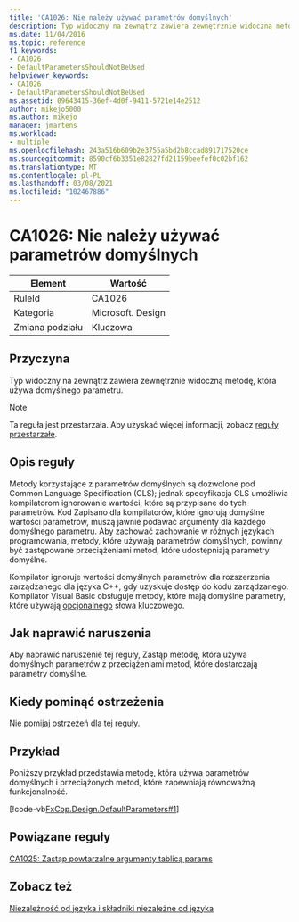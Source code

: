 ```yaml
---
title: 'CA1026: Nie należy używać parametrów domyślnych'
description: Typ widoczny na zewnątrz zawiera zewnętrznie widoczną metodę, która używa domyślnego parametru.
ms.date: 11/04/2016
ms.topic: reference
f1_keywords:
- CA1026
- DefaultParametersShouldNotBeUsed
helpviewer_keywords:
- CA1026
- DefaultParametersShouldNotBeUsed
ms.assetid: 09643415-36ef-4d0f-9411-5721e14e2512
author: mikejo5000
ms.author: mikejo
manager: jmartens
ms.workload:
- multiple
ms.openlocfilehash: 243a516b609b2e3755a5bd2b8ccad891717520ce
ms.sourcegitcommit: 8590cf6b3351e82827fd21159beefef0c02bf162
ms.translationtype: MT
ms.contentlocale: pl-PL
ms.lasthandoff: 03/08/2021
ms.locfileid: "102467886"
---
```

# <a name="ca1026-default-parameters-should-not-be-used"></a>CA1026: Nie należy używać parametrów domyślnych

|Element|Wartość|
|-|-|
|RuleId|CA1026|
|Kategoria|Microsoft. Design|
|Zmiana podziału|Kluczowa|

## <a name="cause"></a>Przyczyna
Typ widoczny na zewnątrz zawiera zewnętrznie widoczną metodę, która używa domyślnego parametru.

> [!NOTE]
> Ta reguła jest przestarzała. Aby uzyskać więcej informacji, zobacz [reguły przestarzałe](fxcop-unported-deprecated-rules.md).

## <a name="rule-description"></a>Opis reguły
Metody korzystające z parametrów domyślnych są dozwolone pod Common Language Specification (CLS); jednak specyfikacja CLS umożliwia kompilatorom ignorowanie wartości, które są przypisane do tych parametrów. Kod Zapisano dla kompilatorów, które ignorują domyślne wartości parametrów, muszą jawnie podawać argumenty dla każdego domyślnego parametru. Aby zachować zachowanie w różnych językach programowania, metody, które używają parametrów domyślnych, powinny być zastępowane przeciążeniami metod, które udostępniają parametry domyślne.

Kompilator ignoruje wartości domyślnych parametrów dla rozszerzenia zarządzanego dla języka C++, gdy uzyskuje dostęp do kodu zarządzanego. Kompilator Visual Basic obsługuje metody, które mają domyślne parametry, które używają [opcjonalnego](/dotnet/visual-basic/language-reference/modifiers/optional) słowa kluczowego.

## <a name="how-to-fix-violations"></a>Jak naprawić naruszenia
Aby naprawić naruszenie tej reguły, Zastąp metodę, która używa domyślnych parametrów z przeciążeniami metod, które dostarczają parametry domyślne.

## <a name="when-to-suppress-warnings"></a>Kiedy pominąć ostrzeżenia
Nie pomijaj ostrzeżeń dla tej reguły.

## <a name="example"></a>Przykład
Poniższy przykład przedstawia metodę, która używa parametrów domyślnych i przeciążonych metod, które zapewniają równoważną funkcjonalność.

[!code-vb[FxCop.Design.DefaultParameters#1](../code-quality/codesnippet/VisualBasic/ca1026-default-parameters-should-not-be-used_1.vb)]

## <a name="related-rules"></a>Powiązane reguły
[CA1025: Zastąp powtarzalne argumenty tablicą params](../code-quality/ca1025.md)

## <a name="see-also"></a>Zobacz też
[Niezależność od języka i składniki niezależne od języka](/dotnet/standard/language-independence-and-language-independent-components)
